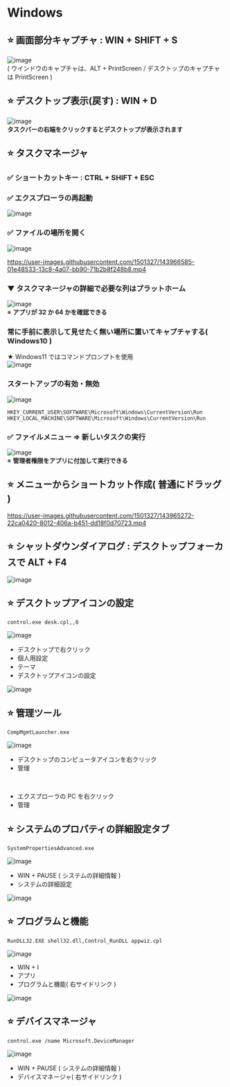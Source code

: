 # Windows
## ⭐ 画面部分キャプチャ : WIN + SHIFT + S
![image](https://github.com/winofsql/subject/assets/1501327/5db69fc6-c85f-4694-8be9-dcfb1c8c2de3)\
( ウインドウのキャプチャは、ALT + PrintScreen / デスクトップのキャプチャは PrintScreen )


## ⭐ デスクトップ表示(戻す) : WIN + D
![image](https://github.com/winofsql/subject/assets/1501327/5b82fb19-b212-493f-9330-71e5bbfdbc4e)\
**タスクバーの右端をクリックするとデスクトップが表示されます**

## ⭐ タスクマネージャ
### ✅ ショートカットキー : CTRL + SHIFT + ESC

### ✅ エクスプローラの再起動
![image](https://github.com/winofsql/subject/assets/1501327/ceab21d2-2094-493c-beb8-872782bccca5)

### ✅ ファイルの場所を開く
![image](https://github.com/winofsql/subject/assets/1501327/30412193-90ff-4881-85ec-f0b4a70f2b5b)

https://user-images.githubusercontent.com/1501327/143966585-01e48533-13c8-4a07-bb90-71b2b8f248b8.mp4

### ▼ タスクマネージャの詳細で必要な列はプラットホーム
![image](https://github.com/winofsql/subject/assets/1501327/ebc61ad6-2aa6-43e8-9c38-18681d92bd2e)\
※ **アプリが 32 か 64 かを確認できる**

### 常に手前に表示して見せたく無い場所に置いてキャプチャする( Windows10 )
★ Windows11 ではコマンドプロンプトを使用\
![image](https://github.com/winofsql/subject/assets/1501327/a31b3599-6c08-4479-9906-f9a7bf2bd65f)

### スタートアップの有効・無効
![image](https://user-images.githubusercontent.com/1501327/163735683-1e859abc-37d1-4724-a0d0-e98079b2de20.png)
```
HKEY_CURRENT_USER\SOFTWARE\Microsoft\Windows\CurrentVersion\Run
HKEY_LOCAL_MACHINE\SOFTWARE\Microsoft\Windows\CurrentVersion\Run
```

### ✅ ファイルメニュー => 新しいタスクの実行

![image](https://user-images.githubusercontent.com/1501327/143733976-162e2e79-1d81-40b4-aa52-9dde6ba06fba.png)\
※ **管理者権限をアプリに付加して実行できる**

## ⭐ メニューからショートカット作成( 普通にドラッグ )
https://user-images.githubusercontent.com/1501327/143965272-22ca0420-8012-406a-b451-dd18f0d70723.mp4

## ⭐ シャットダウンダイアログ : デスクトップフォーカスで ALT + F4
![image](https://github.com/winofsql/subject/assets/1501327/2857ff5f-48d0-4763-a053-1bf4da3f82af)

## ⭐ デスクトップアイコンの設定
```
control.exe desk.cpl,,0
```
![image](https://github.com/winofsql/subject/assets/1501327/4aa0994a-dc44-471f-9145-cef3a26d44dd)

- デスクトップで右クリック
- 個人用設定
- テーマ
- デスクトップアイコンの設定

![image](https://github.com/winofsql/subject/assets/1501327/ed81c006-8576-4a9e-8387-c6047ac594f2)

## ⭐ 管理ツール
```
CompMgmtLauncher.exe
```
![image](https://github.com/winofsql/subject/assets/1501327/5a0f0e8e-0e4c-4713-8518-cf80504e78bf)

- デスクトップのコンピュータアイコンを右クリック
- 管理

<br>

- エクスプローラの PC を右クリック
- 管理

## ⭐ システムのプロパティの詳細設定タブ
```
SystemPropertiesAdvanced.exe
```
![image](https://github.com/winofsql/subject/assets/1501327/afe76db6-a8a5-430f-9140-2c53a96cc093)
- WIN + PAUSE ( システムの詳細情報 )
- システムの詳細設定

![image](https://github.com/winofsql/subject/assets/1501327/98594ef9-dad7-4212-a195-abe9282b8049)

## ⭐ プログラムと機能
```
RunDLL32.EXE shell32.dll,Control_RunDLL appwiz.cpl
```
![image](https://user-images.githubusercontent.com/1501327/143977364-9394f9f0-4bd2-4cc1-903c-6be9e6fa09bf.png)
- WIN + I
- アプリ
- プログラムと機能( 右サイドリンク )

![image](https://user-images.githubusercontent.com/1501327/143977490-4d15dab4-c31f-4551-bf75-a19acc3a604c.png)

## ⭐ デバイスマネージャ
```
control.exe /name Microsoft.DeviceManager
```
![image](https://user-images.githubusercontent.com/1501327/143978005-b7e8a112-afa7-48d7-a7db-e5f0fc1fe318.png)
- WIN + PAUSE ( システムの詳細情報 )
- デバイスマネージャ( 右サイドリンク )


